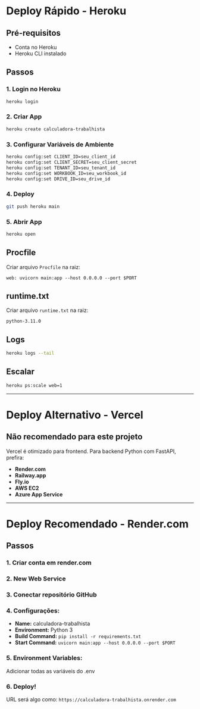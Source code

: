 # Deploy Rápido - Heroku

## Pré-requisitos
- Conta no Heroku
- Heroku CLI instalado

## Passos

### 1. Login no Heroku
```bash
heroku login
```

### 2. Criar App
```bash
heroku create calculadora-trabalhista
```

### 3. Configurar Variáveis de Ambiente
```bash
heroku config:set CLIENT_ID=seu_client_id
heroku config:set CLIENT_SECRET=seu_client_secret
heroku config:set TENANT_ID=seu_tenant_id
heroku config:set WORKBOOK_ID=seu_workbook_id
heroku config:set DRIVE_ID=seu_drive_id
```

### 4. Deploy
```bash
git push heroku main
```

### 5. Abrir App
```bash
heroku open
```

## Procfile
Criar arquivo `Procfile` na raiz:
```
web: uvicorn main:app --host 0.0.0.0 --port $PORT
```

## runtime.txt
Criar arquivo `runtime.txt` na raiz:
```
python-3.11.0
```

## Logs
```bash
heroku logs --tail
```

## Escalar
```bash
heroku ps:scale web=1
```

---

# Deploy Alternativo - Vercel

## Não recomendado para este projeto
Vercel é otimizado para frontend. Para backend Python com FastAPI, prefira:
- **Render.com**
- **Railway.app**
- **Fly.io**
- **AWS EC2**
- **Azure App Service**

---

# Deploy Recomendado - Render.com

## Passos

### 1. Criar conta em render.com

### 2. New Web Service

### 3. Conectar repositório GitHub

### 4. Configurações:
- **Name:** calculadora-trabalhista
- **Environment:** Python 3
- **Build Command:** `pip install -r requirements.txt`
- **Start Command:** `uvicorn main:app --host 0.0.0.0 --port $PORT`

### 5. Environment Variables:
Adicionar todas as variáveis do .env

### 6. Deploy!

URL será algo como: `https://calculadora-trabalhista.onrender.com`
